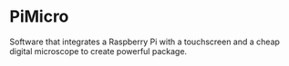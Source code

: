 # PiMicro
Software that integrates a Raspberry Pi with a touchscreen and a cheap digital microscope to create powerful package.
